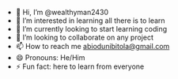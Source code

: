 - 👋 Hi, I’m @wealthyman2430
- 👀 I’m interested in learning all there is to learn
- 🌱 I’m currently looking to start learning coding
- 💞️ I’m looking to collaborate on any project
- 📫 How to reach me abiodunibitola@gmail.com
- 😄 Pronouns: He/Him
- ⚡ Fun fact: here to learn from everyone
  

<!---
wealthyman2430/wealthyman2430 is a ✨ special ✨ repository because its `README.md` (this file) appears on your GitHub profile.
You can click the Preview link to take a look at your changes.
--->
